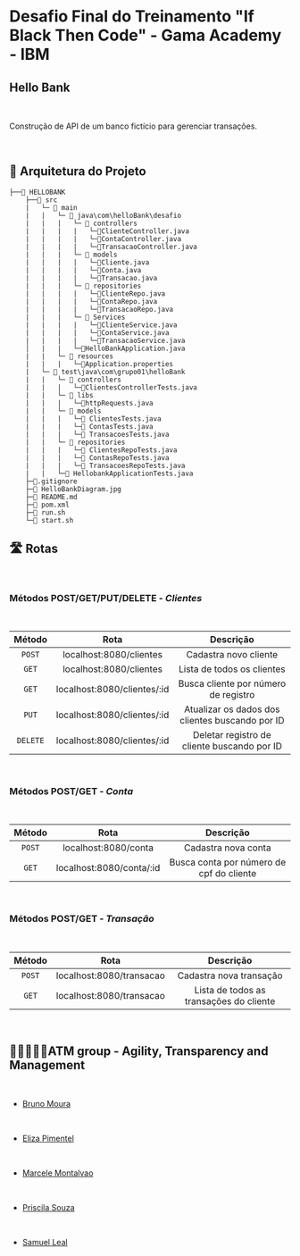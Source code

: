 # Desafio Final do Treinamento "If Black Then Code" - Gama Academy - IBM

## **Hello Bank**
<br> 

Construção de API de um banco fictício para gerenciar transações.

<br>

## 📑 Arquitetura do Projeto

```
├──📁 HELLOBANK
    ├──📁 src
    |   └─ 📁 main
    |   |   └─ 📁 java\com\helloBank\desafio
    |   |   |   └─ 📁 controllers
    |   |   |   |   └─📄ClienteController.java 
    |   |   |   |   └─📄ContaController.java 
    |   |   |   |   └─📄TransacaoController.java 
    |   |   |   └─ 📁 models
    |   |   |   |   └─📄Cliente.java  
    |   |   |   |   └─📄Conta.java 
    |   |   |   |   └─📄Transacao.java   
    |   |   |   └─ 📁 repositories
    |   |   |   |   └─📄ClienteRepo.java  
    |   |   |   |   └─📄ContaRepo.java 
    |   |   |   |   └─📄TransacaoRepo.java 
    |   |   |   └─ 📁 Services
    |   |   |   |   └─📄ClienteService.java  
    |   |   |   |   └─📄ContaService.java 
    |   |   |   |   └─📄TransacaoService.java 
    │   |   |   └─📄HelloBankApplication.java    
    |   |   └─ 📁 resources   
    |   |   |   └─📄Application.properties
    |   └─ 📁 test\java\com\grupo01\helloBank
    |   |   └─ 📁 controllers
    |   |   |   └─📄ClientesControllerTests.java
    |   |   └─ 📁 libs
    |   |   |   └─📄httpRequests.java
    |   |   └─ 📁 models
    |   |   |   └─📄 ClientesTests.java
    |   |   |   └─📄 ContasTests.java
    |   |   |   └─📄 TransacoesTests.java
    |   |   └─ 📁 repositories
    |   |   |   └─📄 ClientesRepoTests.java
    |   |   |   └─📄 ContasRepoTests.java
    |   |   |   └─📄 TransacoesRepoTests.java
    |   |   └─📄 HellobankApplicationTests.java
    ├─📄.gitignore 
    ├─📄 HelloBankDiagram.jpg      
    ├─📄 README.md  
    ├─📄 pom.xml
    ├─📄 run.sh
    └─📄 start.sh
```

## 🛣️ Rotas
<br>

### Métodos POST/GET/PUT/DELETE - *Clientes* 
<br>

<div align = "center">

|  Método  |                  Rota                       |                     Descrição                                |
| :------: | :-------------------------------------:     | :-------------------------------------------------------:    |
|  `POST`  | localhost:8080/clientes                 |    Cadastra novo cliente                  |
|  `GET`   | localhost:8080/clientes                   |    Lista de todos os clientes                        |
|  `GET`   | localhost:8080/clientes/:id                 |             Busca cliente por número de registro                                     |
|   `PUT`  |  localhost:8080/clientes/:id        |       Atualizar os dados dos clientes buscando por ID                  |
| `DELETE` |  localhost:8080/clientes/:id        |                      Deletar registro de cliente buscando por ID          |

</div>
<br>

### Métodos POST/GET - *Conta* 
<br>

<div align = "center">

|  Método  |                  Rota                       |                     Descrição                                |
| :------: | :-------------------------------------:     | :-------------------------------------------------------:    |
|  `POST`  | localhost:8080/conta                 |    Cadastra nova conta                  |
|  `GET`   | localhost:8080/conta/:id                 |             Busca conta por número de cpf do cliente                                     |


</div>
<br>

### Métodos POST/GET - *Transação* 
<br>

<div align = "center">

|  Método  |                  Rota                       |                     Descrição                                |
| :------: | :-------------------------------------:     | :-------------------------------------------------------:    |
|  `POST`  | localhost:8080/transacao                 |    Cadastra nova transação                  |
|  `GET`   | localhost:8080/transacao                   |    Lista de todos as transações do cliente                        |

</div>
<br>

## 👩🏿‍🤝‍👨🏾ATM group - Agility, Transparency and Management
<br>

- [Bruno Moura](https://www.linkedin.com/in/brunomoura22/)
<br>

- [Eliza Pimentel](https://www.linkedin.com/in/eliza-pimentel/) 
<br>

- [Marcele Montalvao](https://www.linkedin.com/in/marcele-montalvao/)
<br>

- [Priscila Souza](https://www.linkedin.com/in/prisciladsouza/)
<br>

- [Samuel Leal](https://www.linkedin.com/in/samuelluizrl/)

